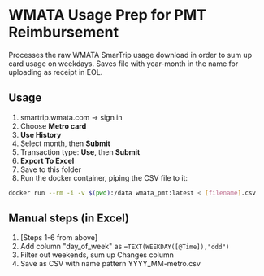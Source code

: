 # WMATA Usage Prep for PMT Reimbursement
Processes the raw WMATA SmarTrip usage download in order to sum up card usage on weekdays. Saves
file with year-month in the name for uploading as receipt in EOL.

## Usage
1. smartrip.wmata.com -> sign in
2. Choose **Metro card**
3. **Use History**
4. Select month, then **Submit**
5. Transaction type: **Use**, then **Submit**
6. **Export To Excel**
7. Save to this folder
8. Run the docker container, piping the CSV file to it:
```bash
docker run --rm -i -v $(pwd):/data wmata_pmt:latest < [filename].csv
```

## Manual steps (in Excel)
1. \[Steps 1-6 from above\]
2. Add column "day_of_week" as `=TEXT(WEEKDAY([@Time]),"ddd")`
3. Filter out weekends, sum up Changes column
4. Save as CSV with name pattern YYYY_MM-metro.csv
